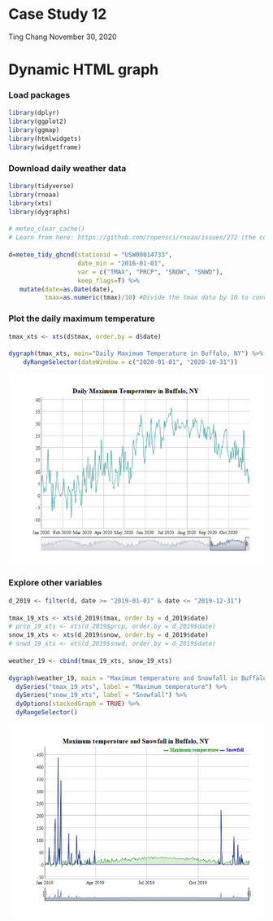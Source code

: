 Case Study 12
================
Ting Chang
November 30, 2020

# Dynamic HTML graph

### Load packages

``` r
library(dplyr)
library(ggplot2)
library(ggmap)
library(htmlwidgets)
library(widgetframe)
```

### Download daily weather data

``` r
library(tidyverse)
library(rnoaa)
library(xts)
library(dygraphs)

# meteo_clear_cache()
# Learn from here: https://github.com/ropensci/rnoaa/issues/272 (the code of the original post)
 
d=meteo_tidy_ghcnd(stationid = "USW00014733",
                   date_min = "2016-01-01", 
                   var = c("TMAX", "PRCP", "SNOW", "SNWD"),
                   keep_flags=T) %>% 
   mutate(date=as.Date(date),
          tmax=as.numeric(tmax)/10) #Divide the tmax data by 10 to convert to degrees.
```

### Plot the daily maximum temperature

``` r
tmax_xts <- xts(d$tmax, order.by = d$date)

dygraph(tmax_xts, main="Daily Maximum Temperature in Buffalo, NY") %>%
    dyRangeSelector(dateWindow = c("2020-01-01", "2020-10-31"))
```

![](case_study_12_files/figure-gfm/plot-1.png)<!-- -->

### Explore other variables

``` r
d_2019 <- filter(d, date >= "2019-01-01" & date <= "2019-12-31")

tmax_19_xts <- xts(d_2019$tmax, order.by = d_2019$date)
# prcp_19_xts <- xts(d_2019$prcp, order.by = d_2019$date)
snow_19_xts <- xts(d_2019$snow, order.by = d_2019$date)
# snwd_19_xts <- xts(d_2019$snwd, order.by = d_2019$date)

weather_19 <- cbind(tmax_19_xts, snow_19_xts)

dygraph(weather_19, main = "Maximum temperature and Snowfall in Buffalo, NY") %>%
  dySeries("tmax_19_xts", label = "Maximum temperature") %>%
  dySeries("snow_19_xts", label = "Snowfall") %>%
  dyOptions(stackedGraph = TRUE) %>%
  dyRangeSelector()
```

![](case_study_12_files/figure-gfm/explore-1.png)<!-- -->
